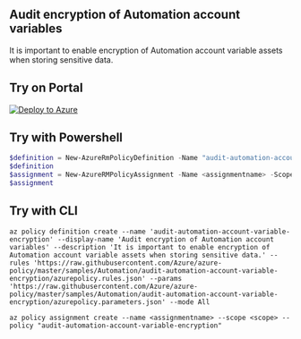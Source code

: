 ## Audit encryption of Automation account variables

It is important to enable encryption of Automation account variable assets when storing sensitive data.

## Try on Portal

[![Deploy to Azure](http://azuredeploy.net/deploybutton.png)](https://portal.azure.com/#blade/Microsoft_Azure_Policy/CreatePolicyDefinitionBlade/uri/https%3A%2F%2Fraw.githubusercontent.com%2FAzure%2Fazure-policy%2Fmaster%2Fsamples%2FAutomation%2Faudit-automation-account-variable-encryption%2Fazurepolicy.json)

## Try with Powershell

````powershell
$definition = New-AzureRmPolicyDefinition -Name "audit-automation-account-variable-encryption" -DisplayName "Audit encryption of Automation account variables" -description "It is important to enable encryption of Automation account variable assets when storing sensitive data." -Policy 'https://raw.githubusercontent.com/Azure/azure-policy/master/samples/Automation/audit-automation-account-variable-encryption/azurepolicy.rules.json' -Parameter 'https://raw.githubusercontent.com/Azure/azure-policy/master/samples/Automation/audit-automation-account-variable-encryption/azurepolicy.parameters.json' -Mode All
$definition
$assignment = New-AzureRMPolicyAssignment -Name <assignmentname> -Scope <scope>  -PolicyDefinition $definition
$assignment 
````

## Try with CLI

````cli
az policy definition create --name 'audit-automation-account-variable-encryption' --display-name 'Audit encryption of Automation account variables' --description 'It is important to enable encryption of Automation account variable assets when storing sensitive data.' --rules 'https://raw.githubusercontent.com/Azure/azure-policy/master/samples/Automation/audit-automation-account-variable-encryption/azurepolicy.rules.json' --params 'https://raw.githubusercontent.com/Azure/azure-policy/master/samples/Automation/audit-automation-account-variable-encryption/azurepolicy.parameters.json' --mode All

az policy assignment create --name <assignmentname> --scope <scope> --policy "audit-automation-account-variable-encryption" 
````
